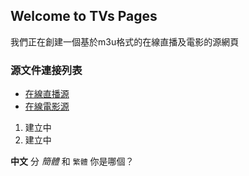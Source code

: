 ## Welcome to TVs Pages

我們正在創建一個基於m3u格式的在線直播及電影的源網頁

 

### 源文件連接列表

 
- [在線直播源](http://tvsee.github.io/tvs/tv.txt)
- [在線電影源](http://tvsee.github.io/tvs/mov.txt)

1. 建立中
2. 建立中

**中文** 分 _簡體_ 和 `繁體` 你是哪個？

 
